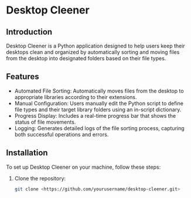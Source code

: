 # Desktop Cleener

## Introduction

Desktop Cleener is a Python application designed to help users keep their desktops clean and organized by automatically sorting and moving files from the desktop into designated folders based on their file types.

## Features

- Automated File Sorting: Automatically moves files from the desktop to appropriate libraries according to their extensions.
- Manual Configuration: Users manually edit the Python script to define file types and their target library folders using an in-script dictionary.
- Progress Display: Includes a real-time progress bar that shows the status of file movements.
- Logging: Generates detailed logs of the file sorting process, capturing both successful operations and errors.

## Installation

To set up Desktop Cleener on your machine, follow these steps:

1. Clone the repository:

   ```bash
   git clone <https://github.com/yourusername/desktop-cleener.git>
